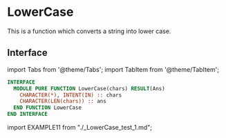 # LowerCase

This is a function which converts a string into lower case.

## Interface

import Tabs from '@theme/Tabs';
import TabItem from '@theme/TabItem';

<Tabs>
<TabItem value="interface" label="܀ Interface" default>

```fortran
INTERFACE
  MODULE PURE FUNCTION LowerCase(chars) RESULT(Ans)
    CHARACTER(*), INTENT(IN) :: chars
    CHARACTER(LEN(chars)) :: ans
  END FUNCTION LowerCase
END INTERFACE
```

</TabItem>

<TabItem value="example" label="️܀ See example">

import EXAMPLE11 from "./_LowerCase_test_1.md";

<EXAMPLE11 />

</TabItem>

<TabItem value="close" label="↢ ">

</TabItem>
</Tabs>
